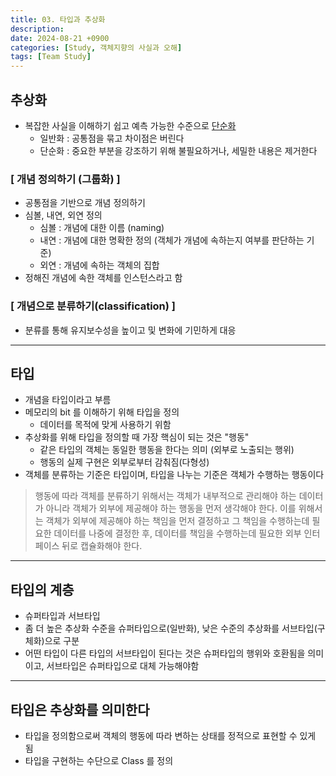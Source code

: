 ```yaml
---
title: 03. 타입과 추상화
description: 
date: 2024-08-21 +0900
categories: [Study, 객체지향의 사실과 오해]
tags: [Team Study]
---
```


## <b>추상화</b>
- 복잡한 사실을 이해하기 쉽고 예측 가능한 수준으로 <u>단순화</u>
  - 일반화 : 공통점을 묶고 차이점은 버린다
  - 단순화 : 중요한 부분을 강조하기 위해 불필요하거나, 세밀한 내용은 제거한다

### [ 개념 정의하기 (그룹화) ]
- 공통점을 기반으로 개념 정의하기
- 심볼, 내연, 외연 정의
  - 심볼 : 개념에 대한 이름 (naming)
  - 내연 : 개념에 대한 명확한 정의 (객체가 개념에 속하는지 여부를 판단하는 기준)
  - 외연 : 개념에 속하는 객체의 집합
- 정해진 개념에 속한 객체를 인스턴스라고 함

### [ 개념으로 분류하기(classification) ]
- 분류를 통해 유지보수성을 높이고 및 변화에 기민하게 대응

---
## <b>타입</b>
- 개념을 타입이라고 부름
- 메모리의 bit 를 이해하기 위해 타입을 정의
  - 데이터를 목적에 맞게 사용하기 위함
- 추상화를 위해 타입을 정의할 때 가장 핵심이 되는 것은 "행동"
  - 같은 타입의 객체는 동일한 행동을 한다는 의미 (외부로 노출되는 행위)
  - 행동의 실제 구현은 외부로부터 감춰짐(다형성)
- 객체를 분류하는 기준은 타입이며, 타입을 나누는 기준은 객체가 수행하는 행동이다

> 행동에 따라 객체를 분류하기 위해서는 객체가 내부적으로 관리해야 하는 데이터가 아니라 객체가 외부에 제공해야 하는 행동을 먼저 생각해야 한다.
> 이를 위해서는 객체가 외부에 제공해야 하는 책임을 먼저 결정하고 그 책임을 수행하는데 필요한 데이터를 나중에 결정한 후, 
> 데이터를 책임을 수행하는데 필요한 외부 인터페이스 뒤로 캡슐화해야 한다.

---
## <b>타입의 계층</b>
- 슈퍼타입과 서브타입
- 좀 더 높은 추상화 수준을 슈퍼타입으로(일반화), 낮은 수준의 추상화를 서브타입(구체화)으로 구분
- 어떤 타입이 다른 타입의 서브타입이 된다는 것은 슈퍼타입의 행위와 호환됨을 의미이고, 서브타입은 슈퍼타입으로 대체 가능해야함

---
## <b>타입은 추상화를 의미한다</b>
- 타입을 정의함으로써 객체의 행동에 따라 변하는 상태를 정적으로 표현할 수 있게 됨
- 타입을 구현하는 수단으로 Class 를 정의

